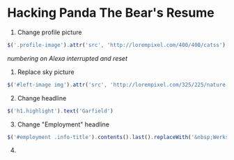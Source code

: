 # Hacking Panda The Bear's Resume

1. Change profile picture
```javascript
$('.profile-image').attr('src', 'http://lorempixel.com/400/400/catss')
```

*numbering on Alexa interrupted and reset*

1. Replace sky picture
```javascript
$('#left-image img').attr('src', 'http://lorempixel.com/325/225/nature')
```

2. Change headline
```javascript
$('h1.highlight').text('Garfield')
```

3. Change "Employment" headline
```javascript
$('#employment .info-title').contents().last().replaceWith('&nbsp;Werks I did');
```

4.
